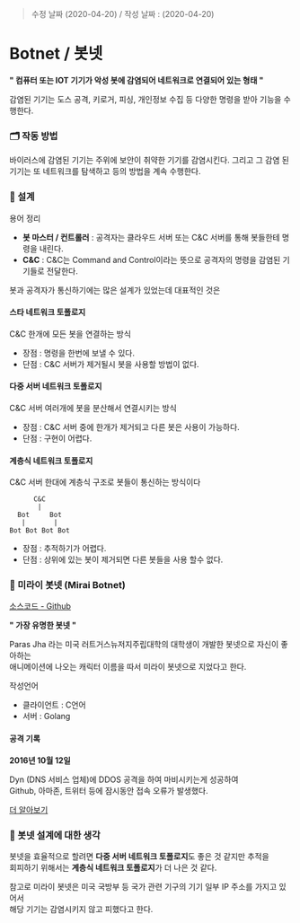 > 수정 날짜 (2020-04-20) / 작성 날짜 : (2020-04-20)

# Botnet / 봇넷
**" 컴퓨터 또는 IOT 기기가 악성 봇에 감염되어 네트워크로 연결되어 있는 형태 "**

감염된 기기는 도스 공격, 키로거, 피싱, 개인정보 수집 등 다양한 명령을 받아 기능을 수행한다.

### 🗂 작동 방법
바이러스에 감염된 기기는 주위에 보안이 취약한 기기를 감염시킨다. 
그리고 그 감염 된 기기는 또 네트워크를 탐색하고 등의 방법을 계속 수행한다.

### 🚁 설계

용어 정리
- **봇 마스터 / 컨트롤러** : 공격자는 클라우드 서버 또는 C&C 서버를 통해 봇들한테 명령을 내린다.
- **C&C** : C&C는 Command and Control이라는 뜻으로 공격자의 명령을 감염된 기기들로 전달한다.


봇과 공격자가 통신하기에는 많은 설계가 있었는데 대표적인 것은

#### 스타 네트워크 토폴로지
C&C 한개에 모든 봇을 연결하는 방식
- 장점 : 명령을 한번에 보낼 수 있다.
- 단점 : C&C 서버가 제거될시 봇을 사용할 방법이 없다.

#### 다중 서버 네트워크 토폴로지
C&C 서버 여러개에 봇을 분산해서 연결시키는 방식
- 장점 : C&C 서버 중에 한개가 제거되고 다른 봇은 사용이 가능하다.
- 단점 : 구현이 어렵다.

#### 계층식 네트워크 토폴로지
C&C 서버 한대에 계층식 구조로 봇들이 통신하는 방식이다
```
      C&C
       |
  Bot     Bot
   |       |
Bot Bot Bot Bot
```
- 장점 : 추적하기가 어렵다.
- 단점 : 상위에 있는 봇이 제거되면 다른 봇들을 사용 할수 없다.

### 🤖 미라이 봇넷 (Mirai Botnet)
[소스코드 - Github](https://github.com/jgamblin/Mirai-Source-Code)

**" 가장 유명한 봇넷 "**

Paras Jha 라는 미국 러트거스뉴저지주립대학의 대학생이 개발한 봇넷으로 자신이 좋아하는   
애니메이션에 나오는 캐릭터 이름을 따서 미라이 봇넷으로 지었다고 한다.

작성언어
- 클라이언트 : C언어
- 서버 : Golang 

#### 공격 기록
**2016년 10월 12일**

Dyn (DNS 서비스 업체)에 DDOS 공격을 하여 마비시키는게 성공하여  
Github, 아마존, 트위터 등에 잠시동안 접속 오류가 발생했다.

[더 알아보기](http://wiki.hash.kr/index.php/%EB%AF%B8%EB%9D%BC%EC%9D%B4_%EB%B4%87%EB%84%B7)

### 🤔 봇넷 설계에 대한 생각
봇넷을 효율적으로 할려면 **다중 서버 네트워크 토폴로지**도 좋은 것 같지만 추적을  
회피하기 위해서는 **계층식 네트워크 토폴로지**가 더 나은 것 같다.

참고로 미라이 봇넷은 미국 국방부 등 국가 관련 기구의 기기 일부 IP 주소를 가지고 있어서  
해당 기기는 감염시키지 않고 피했다고 한다.
